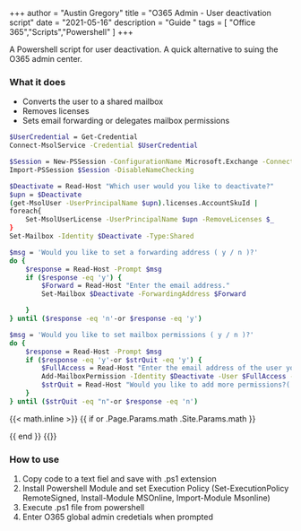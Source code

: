 +++
author = "Austin Gregory"
title = "O365 Admin - User deactivation script"
date = "2021-05-16"
description = "Guide "
tags = [
    "Office 365","Scripts","Powershell"
]
+++

A Powershell script for user deactivation. A quick alternative to suing the O365 admin center.
<!--more-->

### What it does

- Converts the user to a shared mailbox
- Removes licenses
- Sets email forwarding or delegates mailbox permissions 

```bash
$UserCredential = Get-Credential
Connect-MsolService -Credential $UserCredential

$Session = New-PSSession -ConfigurationName Microsoft.Exchange -ConnectionUri https://outlook.office365.com/powershell-liveid/ -Credential $UserCredential -Authentication Basic -AllowRedirection
Import-PSSession $Session -DisableNameChecking

$Deactivate = Read-Host "Which user would you like to deactivate?"
$upn = $Deactivate
(get-MsolUser -UserPrincipalName $upn).licenses.AccountSkuId |
foreach{
    Set-MsolUserLicense -UserPrincipalName $upn -RemoveLicenses $_
}
Set-Mailbox -Identity $Deactivate -Type:Shared

$msg = 'Would you like to set a forwarding address ( y / n )?'
do {
    $response = Read-Host -Prompt $msg
    if ($response -eq 'y') {
        $Forward = Read-Host "Enter the email address."
        Set-Mailbox $Deactivate -ForwardingAddress $Forward

    }
} until ($response -eq 'n'-or $response -eq 'y')

$msg = 'Would you like to set mailbox permissions ( y / n )?'
do {
    $response = Read-Host -Prompt $msg
    if ($response -eq 'y'-or $strQuit -eq 'y') {
        $FullAccess = Read-Host "Enter the email address of the user you wish to give full access to"
        Add-MailboxPermission -Identity $Deactivate -User $FullAccess -AccessRights FullAccess -InheritanceType All
        $strQuit = Read-Host "Would you like to add more permissions?( y / n )"
    }
} until ($strQuit -eq "n"-or $response -eq 'n')
```



{{< math.inline >}}
{{ if or .Page.Params.math .Site.Params.math }}
<!-- KaTeX -->
<link rel="stylesheet" href="https://cdn.jsdelivr.net/npm/katex@0.11.1/dist/katex.min.css" integrity="sha384-zB1R0rpPzHqg7Kpt0Aljp8JPLqbXI3bhnPWROx27a9N0Ll6ZP/+DiW/UqRcLbRjq" crossorigin="anonymous">
<script defer src="https://cdn.jsdelivr.net/npm/katex@0.11.1/dist/katex.min.js" integrity="sha384-y23I5Q6l+B6vatafAwxRu/0oK/79VlbSz7Q9aiSZUvyWYIYsd+qj+o24G5ZU2zJz" crossorigin="anonymous"></script>
<script defer src="https://cdn.jsdelivr.net/npm/katex@0.11.1/dist/contrib/auto-render.min.js" integrity="sha384-kWPLUVMOks5AQFrykwIup5lo0m3iMkkHrD0uJ4H5cjeGihAutqP0yW0J6dpFiVkI" crossorigin="anonymous" onload="renderMathInElement(document.body);"></script>
{{ end }}
{{</ math.inline >}}

### How to use

1. Copy code to a text fiel and save with .ps1 extension
2. Install Powershell Module and set Execution Policy (Set-ExecutionPolicy RemoteSigned,
Install-Module MSOnline, Import-Module Msonline)
3. Execute .ps1 file from powershell
4. Enter O365 global admin credetials when prompted 


